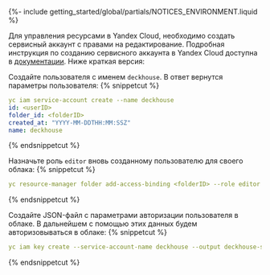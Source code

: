 {%- include getting_started/global/partials/NOTICES_ENVIRONMENT.liquid %}

Для управления ресурсами в Yandex Cloud, необходимо создать сервисный аккаунт с правами на редактирование. Подробная инструкция по созданию сервисного аккаунта в Yandex Cloud доступна в [документации](/modules/cloud-provider-yandex/environment.html). Ниже краткая версия:

Создайте пользователя с именем `deckhouse`. В ответ вернутся параметры пользователя:
{% snippetcut %}
```yaml
yc iam service-account create --name deckhouse
id: <userID>
folder_id: <folderID>
created_at: "YYYY-MM-DDTHH:MM:SSZ"
name: deckhouse
```
{% endsnippetcut %}

Назначьте роль `editor` вновь созданному пользователю для своего облака:
{% snippetcut %}
```yaml
yc resource-manager folder add-access-binding <folderID> --role editor --subject serviceAccount:<userID>
```
{% endsnippetcut %}

Создайте JSON-файл с параметрами авторизации пользователя в облаке. В дальнейшем с помощью этих данных будем авторизовываться в облаке:
{% snippetcut %}
```yaml
yc iam key create --service-account-name deckhouse --output deckhouse-sa-key.json
```
{% endsnippetcut %}
